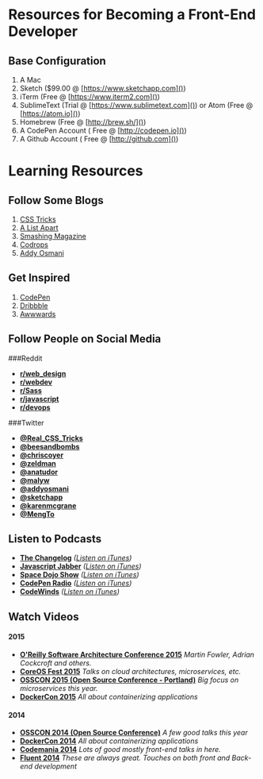 # Resources for Becoming a Front-End Developer

## Base Configuration
1. A Mac
2. Sketch ($99.00 @ [https://www.sketchapp.com]())
3. iTerm (Free @ [https://www.iterm2.com]())
4. SublimeText (Trial @ [https://www.sublimetext.com]()) or Atom (Free @ [https://atom.io]())
5. Homebrew (Free @ [http://brew.sh/]())
6. A CodePen Account ( Free @ [http://codepen.io]())
7. A Github Account ( Free @ [http://github.com]())

# Learning Resources

## Follow Some Blogs
1. [CSS Tricks](http://csstricks.com)
2. [A List Apart](http://alistapart.com)
3. [Smashing Magazine](https://www.smashingmagazine.com/)
4. [Codrops](http://tympanus.net/codrops/)
5. [Addy Osmani](https://addyosmani.com/)

## Get Inspired
1. [CodePen](http://codepen.com)
2. [Dribbble](http://dribbble.com)
3. [Awwwards](http://awwwards.com)

## Follow People on Social Media
###Reddit
* **[r/web_design](https://www.reddit.com/r/web_design)**
* **[r/webdev](https://www.reddit.com/r/webdev)**
* **[r/Sass](https://www.reddit.com/r/Sass)**
* **[r/javascript](https://www.reddit.com/r/javascript)**
* **[r/devops](https://www.reddit.com/r/devops)**


###Twitter
* **[@Real_CSS_Tricks](https://twitter.com/Real_CSS_Tricks)**
* **[@beesandbombs](https://twitter.com/beesandbombs)**
* **[@chriscoyer](https://twitter.com/chriscoyer)**
* **[@zeldman](https://twitter.com/zeldman)**
* **[@anatudor](https://twitter.com/anatudor)**
* **[@malyw](https://twitter.com/malyw)**
* **[@addyosmani](https://twitter.com/addyosmani)**
* **[@sketchapp](https://twitter.com/sketchapp)**
* **[@karenmcgrane](https://twitter.com/karenmcgrane)**
* **[@MengTo](https://twitter.com/MengTo)**


## Listen to Podcasts

* **[The Changelog](https://changelog.com/)**  *([Listen on iTunes](https://itunes.apple.com/us/podcast/the-changelog/id341623264?mt=2))*
* **[Javascript Jabber](https://devchat.tv/js-jabber/)** *([Listen on iTunes](https://itunes.apple.com/us/podcast/javascript-jabber/id496893300?mt=2))*
* **[Space Dojo Show](https://show.spacedojo.com/)** *([Listen on iTunes](https://itunes.apple.com/us/podcast/spacedojo-show/id984131621?mt=2))*
* **[CodePen Radio](https://blog.codepen.io/radio/)** *([Listen on iTunes](https://itunes.apple.com/us/podcast/codepen-radio/id824437159?mt=2))*
* **[CodeWinds](https://codewinds.com/podcast.html)** *([Listen on iTunes](https://itunes.apple.com/us/podcast/codewinds-leading-edge-web/id803206041?mt=2))*


## Watch Videos

#### 2015
* **[O'Reilly Software Architecture Conference 2015](https://www.youtube.com/playlist?list=PL055Epbe6d5aFJdvWNtTeg_UEHZEHdInE)** *Martin Fowler, Adrian Cockcroft and others.*
* **[CoreOS Fest 2015](https://www.youtube.com/playlist?list=PLlh6TqkU8kg8Ld0Zu1aRWATiqBkxseZ9g)** *Talks on cloud architectures, microservices, etc.*
* **[OSSCON 2015 (Open Source Conference - Portland)](https://www.youtube.com/playlist?list=PL055Epbe6d5YhDchEvY3O4nIuSLYyrx7K)** *Big focus on microservices this year.*
* **[DockerCon 2015](https://www.youtube.com/playlist?list=PLkA60AVN3hh94tm0_6_rGxamkuHOLr30l)** *All about containerizing applications*


#### 2014
* **[OSSCON 2014 (Open Source Conference)](https://www.youtube.com/watch?v=Co8V3VSRvYM&list=PL055Epbe6d5Y3njTzpWt0VepR1B7tcRFH)** *A few good talks this year*
* **[DockerCon 2014](https://www.youtube.com/playlist?list=PLkA60AVN3hh_CglPdPy3M_4yv_XEmXE10)** *All about containerizing applications*
* **[Codemania 2014](https://www.youtube.com/playlist?list=PLll5m4HeYPGdq5u7BQpy881CVNovtDu8B)** *Lots of good mostly front-end talks in here.*
* **[Fluent 2014](https://www.youtube.com/playlist?list=PL055Epbe6d5bab7rZ3i83OtMmD-d9uq2K)** *These are always great. Touches on both front and Back-end development*

 
